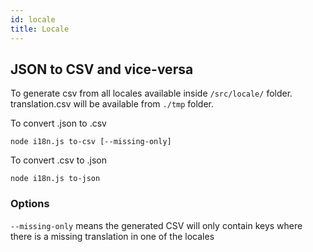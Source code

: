 ```yaml
---
id: locale
title: Locale
---
```


## JSON to CSV and vice-versa

To generate csv from all locales available inside `/src/locale/` folder. translation.csv will be available from `./tmp` folder.

To convert .json to .csv
```
node i18n.js to-csv [--missing-only]
```
To convert .csv to .json
```
node i18n.js to-json
```

### Options

`--missing-only`   means the generated CSV will only contain keys where there is a missing translation in one of the locales